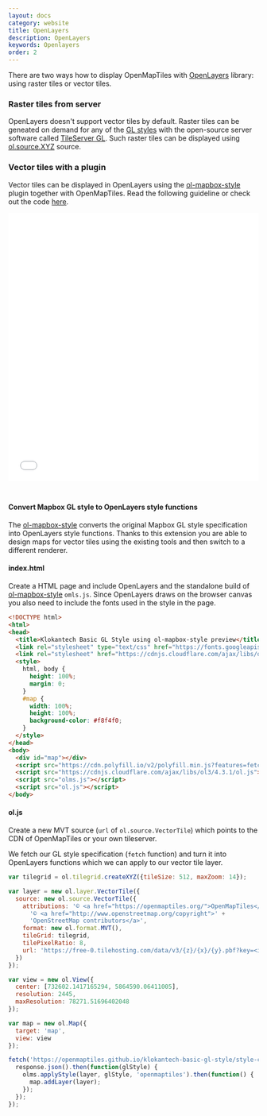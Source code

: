 ```yaml
---
layout: docs
category: website
title: OpenLayers
description: OpenLayers
keywords: Openlayers
order: 2
---
```


There are two ways how to display OpenMapTiles with [OpenLayers](http://openlayers.org/) library: using raster tiles or vector tiles.

### Raster tiles from server

OpenLayers doesn't support vector tiles by default. Raster tiles can be geneated on demand for any of the [GL styles](/styles/) with the open-source server software called [TileServer GL](/docs/host/tileserver-gl/). Such raster tiles can be displayed using [ol.source.XYZ](http://openlayers.org/en/latest/examples/xyz.html) source.


### Vector tiles with a plugin

Vector tiles can be displayed in OpenLayers using the [ol-mapbox-style](https://github.com/boundlessgeo/ol-mapbox-style) plugin together with OpenMapTiles. Read the following guideline or check out the code [here](https://github.com/openmaptiles/www.openmaptiles.org/tree/master/maps).

<iframe src="/maps/ol.html" frameborder="0" scrolling="0" width="100%" height="540px" style="margin-bottom:25px;"></iframe>

#### Convert Mapbox GL style to OpenLayers style functions

The [ol-mapbox-style](https://github.com/boundlessgeo/ol-mapbox-style) converts the original Mapbox GL style specification into OpenLayers style functions. Thanks to this extension you are able to design
maps for vector tiles using the existing tools and then switch
to a different renderer.

#### index.html

Create a HTML page and include OpenLayers and the standalone build
of [ol-mapbox-style](https://github.com/boundlessgeo/ol-mapbox-style) `omls.js`. Since OpenLayers draws on the browser canvas you also need
to include the fonts used in the style in the page.

```html
<!DOCTYPE html>
<html>
<head>
  <title>Klokantech Basic GL Style using ol-mapbox-style preview</title>
  <link rel="stylesheet" type="text/css" href="https://fonts.googleapis.com/css?family=Open+Sans" />
  <link rel="stylesheet" href="https://cdnjs.cloudflare.com/ajax/libs/ol3/4.3.1/ol.css">
  <style>
    html, body {
      height: 100%;
      margin: 0;
    }
    #map {
      width: 100%;
      height: 100%;
      background-color: #f8f4f0;
    }
  </style>
</head>
<body>
  <div id="map"></div>
  <script src="https://cdn.polyfill.io/v2/polyfill.min.js?features=fetch,Promise"></script>
  <script src="https://cdnjs.cloudflare.com/ajax/libs/ol3/4.3.1/ol.js"></script>
  <script src="olms.js"></script>
  <script src="ol.js"></script>
</body>
```

#### ol.js

Create a new MVT source (`url` of `ol.source.VectorTile`) which points
to the CDN of OpenMapTiles or your own tileserver.

We fetch our GL style specification (`fetch` function) and turn
it into OpenLayers functions which we can apply to
our vector tile layer.

```javascript
var tilegrid = ol.tilegrid.createXYZ({tileSize: 512, maxZoom: 14});

var layer = new ol.layer.VectorTile({
  source: new ol.source.VectorTile({
    attributions: '© <a href="https://openmaptiles.org/">OpenMapTiles</a> ' +
      '© <a href="http://www.openstreetmap.org/copyright">' +
      'OpenStreetMap contributors</a>',
    format: new ol.format.MVT(),
    tileGrid: tilegrid,
    tilePixelRatio: 8,
    url: 'https://free-0.tilehosting.com/data/v3/{z}/{x}/{y}.pbf?key=<insert your key here>'
  })
});

var view = new ol.View({
  center: [732602.1417165294, 5864590.06411005],
  resolution: 2445,
  maxResolution: 78271.51696402048
});

var map = new ol.Map({
  target: 'map',
  view: view
});

fetch('https://openmaptiles.github.io/klokantech-basic-gl-style/style-cdn-undecorated.json').then(function(response) {
  response.json().then(function(glStyle) {
    olms.applyStyle(layer, glStyle, 'openmaptiles').then(function() {
      map.addLayer(layer);
    });
  });
});
```
